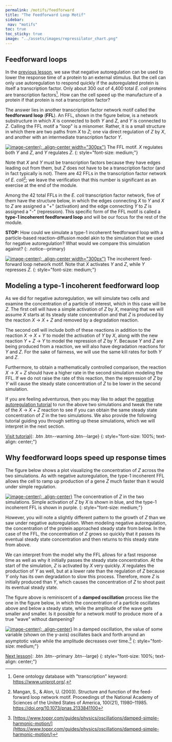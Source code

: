 ```yaml
---
permalink: /motifs/feedforward
title: "The Feedforward Loop Motif"
sidebar:
 nav: "motifs"
toc: true
toc_sticky: true
image: "../assets/images/repressilator_chart.png"
---
```


## Feedforward loops

In the [previous lesson](nar), we saw that negative autoregulation can be used to lower the response time of a protein to an external stimulus. But the cell can only use autoregulation to respond quickly if the autoregulated protein is itself a transcription factor. Only about 300 out of 4,400 total *E. coli* proteins are transcription factors[^tfNumber]. How can the cell speed up the manufacture of a protein if that protein is not a transcription factor?

The answer lies in another transcription factor network motif called the **feedforward loop** (**FFL**). An FFL, shown in the figure below, is a network substructure in which *X* is connected to both *Y* and *Z*, and *Y* is connected to *Z*. Calling the FFL motif a "loop" is a misnomer. Rather, it is a small structure in which there are two paths from *X* to *Z*; one via direct regulation of *Z* by *X*, and another with an intermediate transcription factor *Y*.

[![image-center](../assets/images/600px/feed-forward_loop.png){: .align-center width="300px"}](../assets/images/feed-forward_loop.png)
The FFL motif. *X* regulates both *Y* and *Z*, and *Y* regulates *Z*.
{: style="font-size: medium;"}

Note that *X* and *Y* must be transcription factors because they have edges leading out from them, but *Z* does not have to be a transcription factor (and in fact typically is not). There are 42 FFLs in the transcription factor network of *E. coli*[^ffl]; we leave the verification that this number is significant as an exercise at the end of the module.

Among the 42 total FFLs in the *E. coli* transcription factor network, five of them have the structure below, in which the edges connecting *X* to *Y* and *X* to *Z* are assigned a "+" (activation) and the edge connecting *Y* to *Z* is assigned a "-" (repression). This specific form of the FFL motif is  called a **type-1 incoherent feedforward loop** and will be our focus for the rest of the module.

**STOP:** How could we simulate a type-1 incoherent feedforward loop with a particle-based reaction-diffusion model akin to the simulation that we used for negative autoregulation? What would we compare this simulation against?
{: .notice--primary}

[![image-center](../assets/images/600px/type-1_incoherent_feed-forward_loop.png){: .align-center width="300px"}](../assets/images/type-1_incoherent_feed-forward_loop.png)
The incoherent feed-forward loop network motif. Note that *X* activates *Y* and *Z*, while *Y* represses *Z*.
{: style="font-size: medium;"}

## Modeling a type-1 incoherent feedforward loop

As we did for negative autoregulation, we will simulate two cells and examine the concentration of a particle of interest, which in this case will be *Z*. The first cell will have a simple activation of *Z* by *X*, meaning that we will assume *X* starts at its steady state concentration and that *Z* is produced by the reaction *X* → *X* + *Z* and removed by a degradation reaction.

The second cell will include both of these reactions in addition to the reaction *X* → *X* + *Y* to model the activation of *Y* by *X*, along with the new reaction *Y* + *Z* → *Y* to model the repression of *Z* by *Y*. Because *Y* and *Z* are being produced from a reaction, we will also have degradation reactions for *Y* and *Z*. For the sake of fairness, we will use the same kill rates for both *Y* and *Z*.

Furthermore, to obtain a mathematically controlled comparison, the reaction *X* → *X* + *Z* should have a higher rate in the second simulation modeling the FFL. If we do not raise the rate of this reaction, then the repression of *Z* by *Y* will cause the steady state concentration of *Z* to be lower in the second simulation.

If you are feeling adventurous, then you may like to adapt the [negative autoregulation tutorial](tutorial_nar) to run the above two simulations and tweak the rate of the *X* → *X* + *Z* reaction to see if you can obtain the same steady state concentration of *Z* in the two simulations. We also provide the following tutorial guiding you through setting up these simulations, which we will interpret in the next section.

[Visit tutorial](tutorial_feed){: .btn .btn--warning .btn--large}
{: style="font-size: 100%; text-align: center;"}

## Why feedforward loops speed up response times

The figure below shows a plot visualizing the concentration of *Z* across the two simulations. As with negative autoregulation, the type-1 incoherent FFL allows the cell to ramp up production of a gene *Z* much faster than it would under simple regulation.

[![image-center](../assets/images/600px/ffl_chart.png){: .align-center}](../assets/images/ffl_chart.png)
The concentration of *Z* in the two simulations. Simple activation of *Z* by *X* is shown in blue, and the type-1 incoherent FFL is shown in purple.
{: style="font-size: medium;"}

However, you will note a slightly different pattern to the growth of *Z* than we saw under negative autoregulation. When modeling negative autoregulation, the concentration of the protein approached steady state from below. In the case of the FFL, the concentration of *Z* grows so quickly that it passes its eventual steady state concentration and then returns to this steady state from above.

We can interpret from the model why the FFL allows for a fast response time as well as why it initially passes the steady state concentration. At the start of the simulation, *Z* is activated by *X* very quickly. *X* regulates the production of *Y* as well, but at a lower rate than the regulation of *Z* because *Y* only has its own degradation to slow this process. Therefore, more *Z* is initially produced than *Y*, which causes the concentration of *Z* to shoot past its eventual steady state.


The figure above is reminiscent of a **damped oscillation** process like the one in the figure below, in which the concentration of a particle oscillates above and below a steady state, while the amplitude of the wave gets smaller and smaller. Is it possible for a network motif to produce more of a true "wave" without dampening?

[![image-center](../assets/images/600px/damped_oscillator.png){: .align-center}](../assets/images/damped_oscillator.png)
In a damped oscillation, the value of some variable (shown on the y-axis) oscillates back and forth around an asymptotic value while the amplitude decreases over time.[^dampedOscillator]
{: style="font-size: medium;"}

[Next lesson](oscillators){: .btn .btn--primary .btn--large}
{: style="font-size: 100%; text-align: center;"}

[^dampedOscillator]: [https://www.toppr.com/guides/physics/oscillations/damped-simple-harmonic-motion/](https://www.toppr.com/guides/physics/oscillations/damped-simple-harmonic-motion/)

[^tfNumber]: Gene ontology database with "transcription" keyword: https://www.uniprot.org/.

[^ffl]: Mangan, S., & Alon, U. (2003). Structure and function of the feed-forward loop network motif. Proceedings of the National Academy of Sciences of the United States of America, 100(21), 11980–11985. https://doi.org/10.1073/pnas.2133841100
